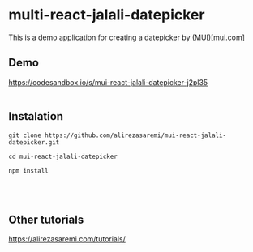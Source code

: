 # multi-react-jalali-datepicker
This is a demo application for creating a datepicker by (MUI)[mui.com]



## Demo
https://codesandbox.io/s/mui-react-jalali-datepicker-j2pl35
<br />
<br />

## Instalation
```
git clone https://github.com/alirezasaremi/mui-react-jalali-datepicker.git
```
```
cd mui-react-jalali-datepicker
```
```
npm install
```
<br />
<br />

## Other tutorials
https://alirezasaremi.com/tutorials/
<br />
<br />

